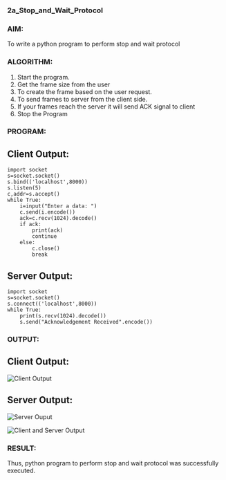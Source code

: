 ### 2a_Stop_and_Wait_Protocol
### AIM:
To write a python program to perform stop and wait protocol
### ALGORITHM:
1. Start the program.
2. Get the frame size from the user
3. To create the frame based on the user request.
4. To send frames to server from the client side.
5. If your frames reach the server it will send ACK signal to client
6. Stop the Program
### PROGRAM:
## Client Output:

```
import socket
s=socket.socket()
s.bind(('localhost',8000))
s.listen(5)
c,addr=s.accept()
while True:
    i=input("Enter a data: ")
    c.send(i.encode())
    ack=c.recv(1024).decode()
    if ack:
        print(ack)
        continue
    else:
        c.close()
        break

```
## Server Output:
```
import socket
s=socket.socket()
s.connect(('localhost',8000))
while True:
    print(s.recv(1024).decode())
    s.send("Acknowledgement Received".encode())

```
### OUTPUT:
## Client Output:
![Client Output](https://github.com/jabezs2005/2a_Stop_and_Wait_Protocol/assets/147473463/e44ec166-5c59-440f-9e6b-9d167c995409)

## Server Output:
![Server Ouput](https://github.com/jabezs2005/2a_Stop_and_Wait_Protocol/assets/147473463/a18b1773-9c68-4d52-a928-3914605c9477)

![Client and Server Output](https://github.com/jabezs2005/2a_Stop_and_Wait_Protocol/assets/147473463/670379ef-40db-47d7-b6b2-16772c214863)

### RESULT:
Thus, python program to perform stop and wait protocol was successfully executed.

